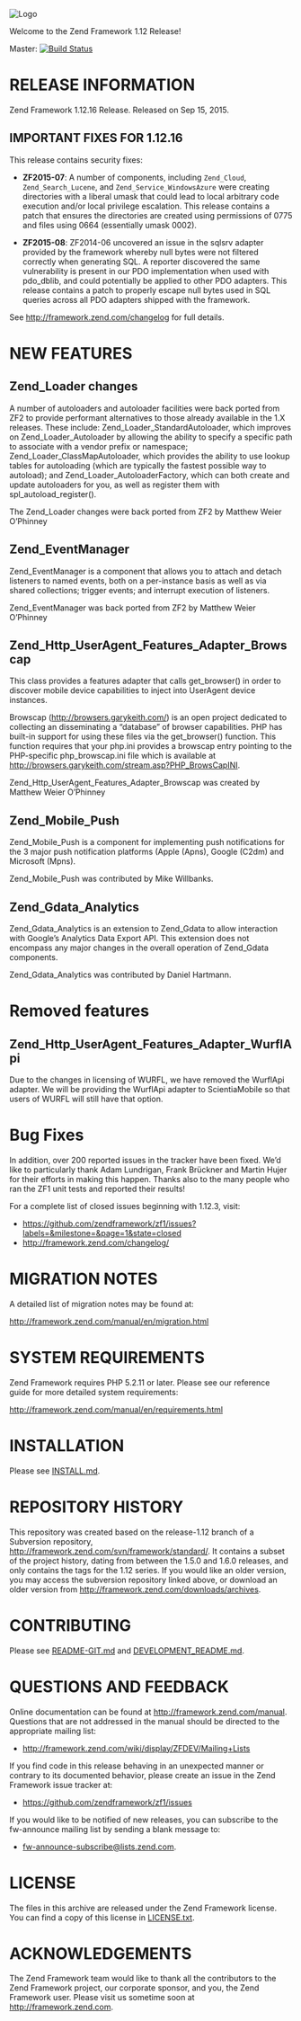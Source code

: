 ![Logo](http://framework.zend.com/images/logos/ZendFramework-logo.png)

Welcome to the Zend Framework 1.12 Release!

Master: [![Build Status](https://api.travis-ci.org/zendframework/zf1.png?branch=master)](https://travis-ci.org/zendframework/zf1)

RELEASE INFORMATION
===================

Zend Framework 1.12.16 Release.
Released on Sep 15, 2015.

IMPORTANT FIXES FOR 1.12.16
---------------------------

This release contains security fixes:

- **ZF2015-07**: A number of components, including `Zend_Cloud`,
  `Zend_Search_Lucene`, and `Zend_Service_WindowsAzure` were creating directories with
  a liberal umask that could lead to local arbitrary code execution and/or
  local privilege escalation. This release contains a patch that ensures the
  directories are created using permissions of 0775 and files using 0664
  (essentially umask 0002).

- **ZF2015-08**: ZF2014-06 uncovered an issue in the sqlsrv adapter provided by
  the framework whereby null bytes were not filtered correctly when generating
  SQL. A reporter discovered the same vulnerability is present in our PDO implementation
  when used with pdo_dblib, and could potentially be applied to other PDO adapters.
  This release contains a patch to properly escape null bytes used in SQL queries
  across all PDO adapters shipped with the framework.

See http://framework.zend.com/changelog for full details.

NEW FEATURES
============

Zend_Loader changes
-------------------

A number of autoloaders and autoloader facilities were back ported from
ZF2 to provide performant alternatives to those already available in the
1.X releases.  These include: Zend_Loader_StandardAutoloader, which
improves on Zend_Loader_Autoloader by allowing the ability to specify a
specific path to associate with a vendor prefix or namespace;
Zend_Loader_ClassMapAutoloader, which provides the ability to use lookup
tables for autoloading (which are typically the fastest possible way to
autoload); and Zend_Loader_AutoloaderFactory, which can both create and
update autoloaders for you, as well as register them with
spl_autoload_register().

The Zend_Loader changes were back ported from ZF2 by Matthew Weier
O’Phinney

Zend_EventManager
-----------------

Zend_EventManager is a component that allows you to attach and detach
listeners to named events, both on a per-instance basis as well as via
shared collections; trigger events; and interrupt execution of
listeners.

Zend_EventManager was back ported from ZF2 by Matthew Weier O’Phinney

Zend_Http_UserAgent_Features_Adapter_Browscap
---------------------------------------------

This class provides a features adapter that calls get_browser() in order
to discover mobile device capabilities to inject into UserAgent device
instances.

Browscap (http://browsers.garykeith.com/) is an open project dedicated
to collecting an disseminating a “database” of browser capabilities. PHP
has built-in support for using these files via the get_browser()
function. This function requires that your php.ini provides a browscap
entry pointing to the PHP-specific php_browscap.ini file which is
available at http://browsers.garykeith.com/stream.asp?PHP_BrowsCapINI.

Zend_Http_UserAgent_Features_Adapter_Browscap was created by Matthew
Weier O’Phinney

Zend_Mobile_Push
----------------

Zend_Mobile_Push is a component for implementing push notifications for
the 3 major push notification platforms (Apple (Apns), Google (C2dm) and
Microsoft (Mpns).

Zend_Mobile_Push was contributed by Mike Willbanks.

Zend_Gdata_Analytics
--------------------

Zend_Gdata_Analytics is an extension to Zend_Gdata to allow interaction
with Google’s Analytics Data Export API. This extension does not
encompass any major changes in the overall operation of Zend_Gdata
components.

Zend_Gdata_Analytics was contributed by Daniel Hartmann.

Removed features
================

Zend_Http_UserAgent_Features_Adapter_WurflApi
---------------------------------------------

Due to the changes in licensing of WURFL, we have removed the WurflApi
adapter. We will be providing the WurflApi adapter to ScientiaMobile so
that users of WURFL will still have that option.

Bug Fixes
=========

In addition,  over 200 reported issues in the tracker have been fixed.
We’d like to particularly thank Adam Lundrigan, Frank Brückner and
Martin Hujer for their efforts in making this happen. Thanks also to the
many people who ran the ZF1 unit tests and reported their results!

For a complete list of closed issues beginning with 1.12.3, visit:

 * https://github.com/zendframework/zf1/issues?labels=&milestone=&page=1&state=closed
 * http://framework.zend.com/changelog/

MIGRATION NOTES
===============

A detailed list of migration notes may be found at:

http://framework.zend.com/manual/en/migration.html

SYSTEM REQUIREMENTS
===================

Zend Framework requires PHP 5.2.11 or later. Please see our reference
guide for more detailed system requirements:

http://framework.zend.com/manual/en/requirements.html

INSTALLATION
============

Please see [INSTALL.md](INSTALL.md).

REPOSITORY HISTORY
==================

This repository was created based on the release-1.12 branch of a Subversion
repository, http://framework.zend.com/svn/framework/standard/. It contains a
subset of the project history, dating from between the 1.5.0 and 1.6.0 releases,
and only contains the tags for the 1.12 series. If you would like an older
version, you may access the subversion repository linked above, or download an
older version from http://framework.zend.com/downloads/archives.

CONTRIBUTING
============

Please see [README-GIT.md](README-GIT.md) and
[DEVELOPMENT_README.md](DEVELOPMENT_README.md).

QUESTIONS AND FEEDBACK
======================

Online documentation can be found at http://framework.zend.com/manual.
Questions that are not addressed in the manual should be directed to the
appropriate mailing list:

- http://framework.zend.com/wiki/display/ZFDEV/Mailing+Lists

If you find code in this release behaving in an unexpected manner or
contrary to its documented behavior, please create an issue in the Zend
Framework issue tracker at:

- https://github.com/zendframework/zf1/issues

If you would like to be notified of new releases, you can subscribe to
the fw-announce mailing list by sending a blank message to:

- fw-announce-subscribe@lists.zend.com.

LICENSE
=======

The files in this archive are released under the Zend Framework license.
You can find a copy of this license in [LICENSE.txt](LICENSE.txt).

ACKNOWLEDGEMENTS
================

The Zend Framework team would like to thank all the contributors to the Zend
Framework project, our corporate sponsor, and you, the Zend Framework user.
Please visit us sometime soon at http://framework.zend.com.

